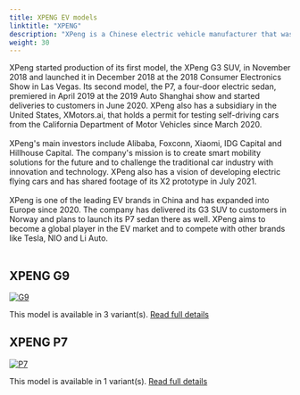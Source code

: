 ```yaml
---
title: XPENG EV models
linktitle: "XPENG"
description: "XPeng is a Chinese electric vehicle manufacturer that was founded in 2014 by He Xiaopeng, a former Alibaba executive and internet entrepreneur. The company is headquartered in Guangzhou, Guangdong, with offices in Mountain View, California, United States and is publicly traded on the New York Stock Exchange. "
weight: 30
---
```

XPeng started production of its first model, the XPeng G3 SUV, in November 2018 and launched it in December 2018 at the 2018 Consumer Electronics Show in Las Vegas. Its second model, the P7, a four-door electric sedan, premiered in April 2019 at the 2019 Auto Shanghai show and started deliveries to customers in June 2020. XPeng also has a subsidiary in the United States, XMotors.ai, that holds a permit for testing self-driving cars from the California Department of Motor Vehicles since March 2020.<br /><br />XPeng's main investors include Alibaba, Foxconn, Xiaomi, IDG Capital and Hillhouse Capital. The company's mission is to create smart mobility solutions for the future and to challenge the traditional car industry with innovation and technology. XPeng also has a vision of developing electric flying cars and has shared footage of its X2 prototype in July 2021.<br /><br />XPeng is one of the leading EV brands in China and has expanded into Europe since 2020. The company has delivered its G3 SUV to customers in Norway and plans to launch its P7 sedan there as well. XPeng aims to become a global player in the EV market and to compete with other brands like Tesla, NIO and Li Auto.<br /><br />


## XPENG G9

<a href="g9"><img src="https://media.evkx.net/multimedia/models/xpeng/g9/g9_awd_performance/main_1_st.jpg" class="img-fluid" alt="G9" ></a>

This model is available in 3 variant(s). 
[Read full details](g9/)

## XPENG P7

<a href="p7"><img src="https://media.evkx.net/multimedia/models/xpeng/p7/p7_awd_performance/main_1_st.jpg" class="img-fluid" alt="P7" ></a>

This model is available in 1 variant(s). 
[Read full details](p7/)

